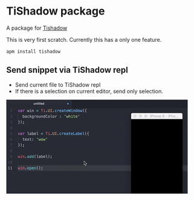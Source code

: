 # TiShadow package

A package for [Tishadow](http://github.com/dbankier/tishadow/)

This is very first scratch.
Currently this has a only one feature.

```
apm install tishadow
```

## Send snippet via TiShadow repl

- Send current file to TiShadow repl
- If there is a selection on current editor, send only selection.

![A screenshot of tishadow package](https://raw.githubusercontent.com/yomybaby/atom-tishadow/master/screenshot.gif)
